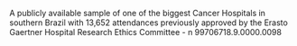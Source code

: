 A publicly available sample of one of the biggest Cancer Hospitals in southern Brazil with 13,652 attendances previously approved by the Erasto Gaertner Hospital Research Ethics Committee - n 99706718.9.0000.0098
